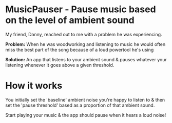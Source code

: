 # MusicPauser - Pause music based on the level of ambient sound

My friend, Danny, reached out to me with a problem he was experiencing.

**Problem:** When he was woodworking and listening to music he would often miss the best part of the song because of a loud powertool he's using

**Solution:** An app that listens to your ambient sound & pauses whatever your listening whenever it goes above a given threshold.

# How it works

You initially set the 'baseline' ambient noise you're happy to listen to & then set the 'pause threshold' based as a proportion of that ambient sound.

Start playing your music & the app should pause when it hears a loud noise!

